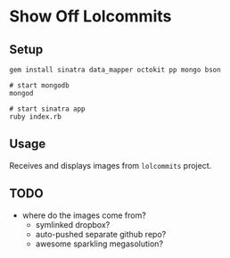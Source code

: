 # Show Off Lolcommits

## Setup

```
gem install sinatra data_mapper octokit pp mongo bson

# start mongodb
mongod

# start sinatra app
ruby index.rb
```

## Usage

Receives and displays images from `lolcommits` project.

## TODO

- where do the images come from?
  - symlinked dropbox?
  - auto-pushed separate github repo?
  - awesome sparkling megasolution?
